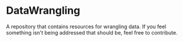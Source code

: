 # DataWrangling
A repository that contains resources for wrangling data. If you feel something isn't being addressed that should be, feel free to contribute.
